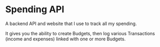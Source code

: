 
<h1><b>Spending API</b></h1>

<p>A backend API and website that I use to track all my spending.</p>

<p>It gives you the ability to create Budgets, then log
various Transactions (income and expenses) linked with one or more Budgets.</p>
